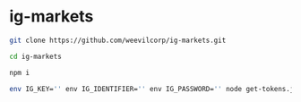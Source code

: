 # ig-markets

```bash
git clone https://github.com/weevilcorp/ig-markets.git
```

```bash
cd ig-markets
```

```bash
npm i
```

```bash
env IG_KEY='' env IG_IDENTIFIER='' env IG_PASSWORD='' node get-tokens.js
```
